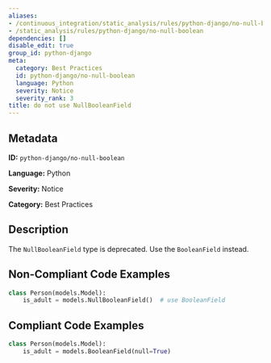 ```yaml
---
aliases:
- /continuous_integration/static_analysis/rules/python-django/no-null-boolean
- /static_analysis/rules/python-django/no-null-boolean
dependencies: []
disable_edit: true
group_id: python-django
meta:
  category: Best Practices
  id: python-django/no-null-boolean
  language: Python
  severity: Notice
  severity_rank: 3
title: do not use NullBooleanField
---
```

<!--  SOURCED FROM https://github.com/DataDog/datadog-static-analyzer-rule-docs -->


## Metadata
**ID:** `python-django/no-null-boolean`

**Language:** Python

**Severity:** Notice

**Category:** Best Practices

## Description
The `NullBooleanField` type is deprecated. Use the `BooleanField` instead.

## Non-Compliant Code Examples
```python
class Person(models.Model):
    is_adult = models.NullBooleanField()  # use BooleanField

```

## Compliant Code Examples
```python
class Person(models.Model):
    is_adult = models.BooleanField(null=True)
```
